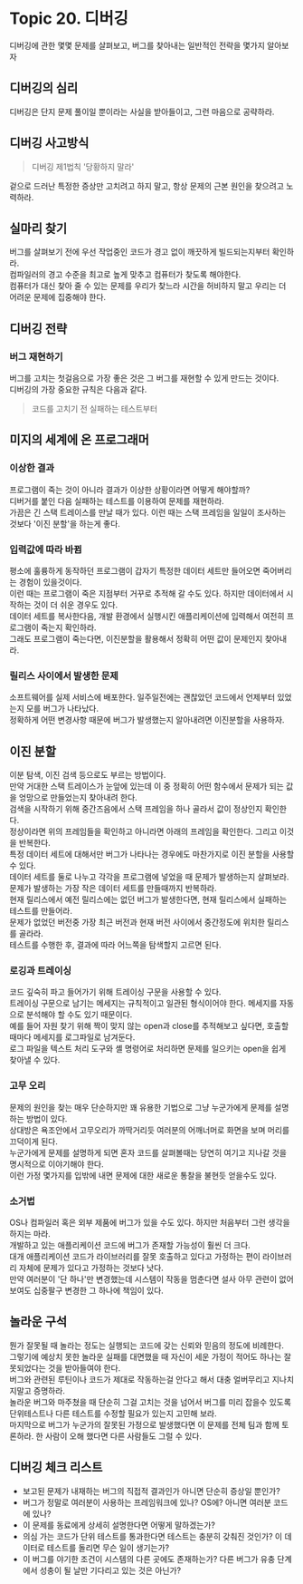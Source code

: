 # Topic 20. 디버깅

디버깅에 관한 몇몇 문제를 살펴보고, 버그를 찾아내는 일반적인 전략을 몇가지 알아보자

## 디버깅의 심리
디버깅은 단지 문제 풀이일 뿐이라는 사실을 받아들이고, 그런 마음으로 공략하라.

## 디버깅 사고방식
> 디버깅 제1법칙 '당황하지 말라'

겉으로 드러난 특정한 증상만 고치려고 하지 말고, 항상 문제의 근본 원인을 찾으려고 노력하라.   

## 실마리 찾기
버그를 살펴보기 전에 우선 작업중인 코드가 경고 없이 깨끗하게 빌드되는지부터 확인하라.  
컴파일러의 경고 수준을 최고로 높게 맞추고 컴퓨터가 찾도록 해야한다.  
컴퓨터가 대신 찾아 줄 수 있는 문제를 우리가 찾느라 시간을 허비하지 말고 우리는 더 어려운 문제에 집중해야 한다.  

## 디버깅 전략

### 버그 재현하기
버그를 고치는 첫걸음으로 가장 좋은 것은 그 버그를 재현할 수 있게 만드는 것이다.  
디버깅의 가장 중요한 규칙은 다음과 같다.  
> 코드를 고치기 전 실패하는 테스트부터

## 미지의 세계에 온 프로그래머

### 이상한 결과
프로그램이 죽는 것이 아니라 결과가 이상한 상황이라면 어떻게 해야할까?  
디버거를 붙인 다음 실패하는 테스트를 이용하여 문제를 재현하라.  
가끔은 긴 스택 트레이스를 만날 때가 있다. 이런 때는 스택 프레임을 일일이 조사하는 것보다 '이진 분할'을 하는게 좋다.  

### 입력값에 따라 바뀜
평소에 훌륭하게 동작하던 프로그램이 갑자기 특정한 데이터 세트만 들어오면 죽어버리는 경험이 있을것이다.  
이런 때는 프로그램이 죽은 지점부터 거꾸로 추적해 갈 수도 있다. 하지만 데이터에서 시작하는 것이 더 쉬운 경우도 있다.  
데이터 세트를 복사한다음, 개발 환경에서 실행시킨 애플리케이션에 입력해서 여전히 프로그램이 죽는지 확인하라.  
그래도 프로그램이 죽는다면, 이진분할을 활용해서 정확히 어떤 값이 문제인지 찾아내라.  

### 릴리스 사이에서 발생한 문제
소프트웨어를 실제 서비스에 배포한다. 일주일전에는 괜찮았던 코드에서 언제부터 있었는지 모를 버그가 나타났다.  
정확하게 어떤 변경사항 때문에 버그가 발생했는지 알아내려면 이진분할을 사용하자.  

## 이진 분할
이분 탐색, 이진 검색 등으로도 부르는 방법이다.  
만약 거대한 스택 트레이스가 눈앞에 있는데 이 중 정확히 어떤 함수에서 문제가 되는 값을 엉망으로 만들었는지 찾아내려 한다.  
검색을 시작하기 위해 중간즈음에서 스택 프레임을 하나 골라서 값이 정상인지 확인한다.  
정상이라면 위의 프레임들을 확인하고 아니라면 아래의 프레임을 확인한다. 그리고 이것을 반복한다.  
특정 데이터 세트에 대해서만 버그가 나타나는 경우에도 마찬가지로 이진 분할을 사용할 수 있다.  
데이터 세트를 둘로 나누고 각각을 프로그램에 넣었을 때 문제가 발생하는지 살펴보라.  
문제가 발생하는 가장 작은 데이터 세트를 만들때까지 반복하라.  
현재 릴리스에서 예전 릴리스에는 없던 버그가 발생한다면, 현재 릴리스에서 실패하는 테스트를 만들어라.  
문제가 없었던 버전중 가장 최근 버전과 현재 버전 사이에서 중간정도에 위치한 릴리스를 골라라.  
테스트를 수행한 후, 결과에 따라 어느쪽을 탐색할지 고르면 된다.  

### 로깅과 트레이싱
코드 깊숙히 파고 들어가기 위해 트레이싱 구문을 사용할 수 있다.  
트레이싱 구문으로 남기는 메세지는 규칙적이고 일관된 형식이어야 한다. 메세지를 자동으로 분석해야 할 수도 있기 때문이다.  
예를 들어 자원 찾기 위해 짝이 맞지 않는 open과 close를 추적해보고 싶다면, 호출할 때마다 메세지를 로그파일로 남겨둔다.  
로그 파일을 텍스트 처리 도구와 셸 명령어로 처리하면 문제를 일으키는 open을 쉽게 찾아낼 수 있다.  

### 고무 오리
문제의 원인을 찾는 매우 단순하지만 꽤 유용한 기법으로 그냥 누군가에게 문제를 설명하는 방법이 있다.  
상대방은 욕조안에서 고무오리가 까딱거리듯 여러분의 어깨너머로 화면을 보며 머리를 끄덕이게 된다.  
누군가에게 문제를 설명하게 되면 혼자 코드를 살펴볼때는 당연히 여기고 지나갈 것을 명시적으로 이야기해야 한다.  
이런 가정 몇가지를 입밖에 내면 문제에 대한 새로운 통찰을 불현듯 얻을수도 있다.  

### 소거법
OS나 컴파일러 혹은 외부 제품에 버그가 있을 수도 있다. 하지만 처음부터 그런 생각을 하지는 마라.  
개발하고 있는 애플리케이션 코드에 버그가 존재할 가능성이 훨씬 더 크다.  
대개 애플리케이션 코드가 라이브러리를 잘못 호출하고 있다고 가정하는 편이 라이브러리 자체에 문제가 있다고 가정하는 것보다 낫다.  
만약 여러분이 '단 하나'만 변경했는데 시스템이 작동을 멈춘다면 설사 아무 관련이 없어보여도 십중팔구 변경한 그 하나에 책임이 있다.  

## 놀라운 구석
뭔가 잘못될 때 놀라는 정도는 실행되는 코드에 갖는 신뢰와 믿음의 정도에 비례한다.  
그렇기에 예상치 못한 놀라운 실패를 대면했을 때 자신이 세운 가정이 적어도 하나는 잘못되었다는 것을 받아들여야 한다.  
버그와 관련된 루틴이나 코드가 제대로 작동하는걸 안다고 해서 대충 얼버무리고 지나치지말고 증명하라.  
놀라운 버그와 마주쳤을 때 단순히 그걸 고치는 것을 넘어서 버그를 미리 잡을수 있도록 단위테스트나 다른 테스트를 수정할 필요가 있는지 고민해 보라.  
마지막으로 버그가 누군가의 잘못된 가정으로 발생했다면 이 문제를 전체 팀과 함께 토론하라. 한 사람이 오해 했다면 다른 사람들도 그럴 수 있다.  

## 디버깅 체크 리스트
 - 보고된 문제가 내재하는 버그의 직접적 결과인가 아니면 단순히 증상일 뿐인가?
 - 버그가 정말로 여러분이 사용하는 프레임워크에 있나? OS에? 아니면 여러분 코드에 있나?
 - 이 문제를 동료에게 상세히 설명한다면 어떻게 말하겠는가?
 - 의심 가는 코드가 단위 테스트를 통과한다면 테스트는 충분히 갖춰진 것인가? 이 데이터로 테스트를 돌리면 무슨 일이 생기는가?
 - 이 버그를 야기한 조건이 시스템의 다른 곳에도 존재하는가? 다른 버그가 유충 단계에서 성충이 될 날만 기다리고 있는 것은 아닌가?
